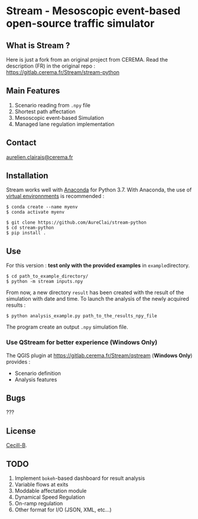 # Stream - Mesoscopic event-based open-source traffic simulator

## What is **Stream** ?

Here is just a fork from an original project from CEREMA.
Read the description (FR) in the original repo : https://gitlab.cerema.fr/Stream/stream-python

## Main Features

1. Scenario reading from `.npy` file
2. Shortest path affectation
3. Mesoscopic event-based Simulation
4. Managed lane regulation implementation

## Contact

aurelien.clairais@cerema.fr

## Installation

Stream works well with [Anaconda](https://www.anaconda.com/distribution/) for Python 3.7.
With Anaconda, the use of [virtual environnments](https://docs.conda.io/projects/conda/en/latest/user-guide/tasks/manage-environments.html) is recommended :

```
$ conda create --name myenv
$ conda activate myenv
```

```console
$ git clone https://github.com/AureClai/stream-python
$ cd stream-python
$ pip install .
```

## Use

For this version : **test only with the provided examples** in `example`directory.

```
$ cd path_to_example_directory/
$ python -m stream inputs.npy
```

From now, a new directory `result` has been created with the result of the simulation with date and time.
To launch the analysis of the newly acquired results :

```console
$ python analysis_example.py path_to_the_results_npy_file
```

The program create an output `.npy` simulation file.

### Use QStream for better experience (**Windows Only**)

The QGIS plugin at https://gitlab.cerema.fr/Stream/qstream (**Windows Only**) provides :

- Scenario definition
- Analysis features

## Bugs

???

## License

[Cecill-B](http://www.cecill.info/licences/Licence_CeCILL-B_V1-fr.html).

## TODO

1. Implement `bokeh`-based dashboard for result analysis
2. Variable flows at exits
3. Moddable affectation module
4. Dynamical Speed Regulation
5. On-ramp regulation
6. Other format for I/O (JSON, XML, etc...)

